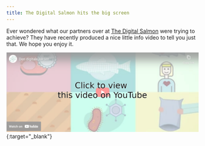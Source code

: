 ```yaml
---
title: The Digital Salmon hits the big screen
---
```


Ever wondered what our partners over at [The Digital Salmon](/partners/the-digital-salmon/) were trying to achieve? 
They have recently produced a nice little info video to tell you just that. We hope you enjoy it.

[![Digital Salmon Video presentation](/images/news/DigitalSalmon_2018-01-10.png)](https://www.youtube.com/watch?v=XZtYog4bD2c){:target="_blank"}
